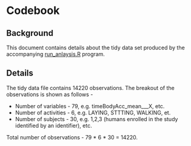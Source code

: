 # Codebook

## Background
This document contains details about the tidy data set produced by the accompanying [run_anlaysis.R](run_anlaysis.R) program.

## Details
The tidy data file contains 14220 observations.  The breakout of the observations is shown as follows - 
* Number of variables - 79, e.g. timeBodyAcc_mean___X, etc.
* Number of activities - 6, e.g.  LAYING, STTTING, WALKING, et.
* Number of subjects - 30, e.g. 1,2,3 (humans enrolled in the study identified by an identifier), etc.

Total number of observations - 79 * 6 * 30 = 14220.


